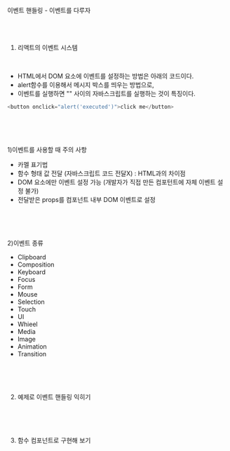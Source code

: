 이벤트 핸들링 - 이벤트를 다루자
<br><br><br><br>

1. 리액트의 이벤트 시스템

<br>

- HTML에서 DOM 요소에 이벤트를 설정하는 방법은 아래의 코드이다.<br>
- alert함수를 이용해서 메시지 박스를 띄우는 방법으로, <br>
- 이벤트를 실행하면 "" 사이의 자바스크립트를 실행하는 것이 특징이다.

```javascript
<button onclick="alert('executed')">click me</button>
```

<br><br><br>

1)이벤트를 사용할 때 주의 사항

- 카멜 표기법<br>
- 함수 형태 값 전달 (자바스크립트 코드 전달X) : HTML과의 차이점<br>
- DOM 요소에만 이벤트 설정 가능 (개발자가 직접 만든 컴포턴트에 자체 이벤트 설정 불가)<br>
- 전달받은 props를 컴포넌트 내부 DOM 이벤트로 설정<br>

<br><br><br>

2)이벤트 종류

- Clipboard
- Composition
- Keyboard
- Focus
- Form
- Mouse
- Selection
- Touch
- UI
- Whieel
- Media
- Image
- Animation
- Transition

<br><br><br>

2. 예제로 이벤트 핸들링 익히기

<br><br><br>

3. 함수 컴포넌트로 구현해 보기
